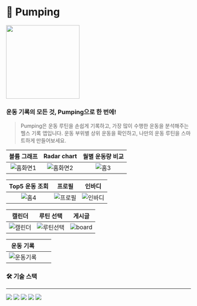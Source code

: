 # 💪 Pumping
<img src="https://github.com/user-attachments/assets/bbd931c2-43bf-49ef-a60a-44fd0b7badee" width="200"/>




### 운동 기록의 모든 것, Pumping으로 한 번에!
> Pumping은 운동 루틴을 손쉽게 기록하고, 가장 많이 수행한 운동을 분석해주는 헬스 기록 앱입니다.
> 운동 부위별 상위 운동을 확인하고, 나만의 운동 루틴을 스마트하게 만들어보세요.

|             볼륨 그래프              |            Radar chart             |           월별 운동량 비교            |
| :---------------------------------: | :-------------------------------: | :---------------------------------: |
| ![홈화면1](https://github.com/user-attachments/assets/8e4b867a-08ff-4ae4-bedd-ee46273e3127)| ![홈화면2](https://github.com/user-attachments/assets/3930f49f-ab51-44ea-b311-3080e46f364b)| ![홈3](https://github.com/user-attachments/assets/a878ba07-6ff8-4c01-8414-e9bd5835fa88)|

|             Top5 운동 조회              |             프로필             |             인바디              |
| :----------------------------------: | :---------------------------: | :-----------------------------: |
| ![홈4](https://github.com/user-attachments/assets/438fcfe2-31aa-4da1-9d0a-4561f190a9a2)| ![프로필](https://github.com/user-attachments/assets/a3e67f01-0978-4f38-bb5d-70c660f20611)| ![인바디](https://github.com/user-attachments/assets/8a72cdad-a446-4ed6-b4b2-1e8065831c14)|

|             캘린더              |             루틴 선택             |             게시글              |
| :---------------------------: | :-----------------------------: | :-----------------------------: |
| ![캘린더](https://github.com/user-attachments/assets/5ddbccec-b71c-4df3-9a64-feb5b5945ff2)| ![루틴선택](https://github.com/user-attachments/assets/694db4d0-53c1-4a3d-a0e4-3efacb69de94)| ![board](https://github.com/user-attachments/assets/ddfc3826-57d9-463c-b5ff-bce33afe8754)|

|           운동 기록            |                                 |                                 |
| :--------------------------: | :-----------------------------: | :-----------------------------: |
| ![운동기록](https://github.com/user-attachments/assets/1ea432ea-5d89-45bd-87f4-e795d2056477)|                                 |                                 |


### 🛠️ 기술 스택
***
<img src="https://img.shields.io/badge/Java 17-008FC7?style=flat-square&logo=Java&logoColor=white"/>
<img src="https://img.shields.io/badge/Gradle-02303A?style=flat-square&logo=Gradle&logoColor=white"/>
<img src="https://img.shields.io/badge/Spring-6DB33F?style=flat-square&logo=Spring&logoColor=white"/>
<img src="https://img.shields.io/badge/Spring Data JPA-ECD53F?style=flat-square&logo=JPA&logoColor=white"/>
<img src="https://img.shields.io/badge/MariaDB-003545?style=flat-square&logo=MariaDB&logoColor=white"/>
